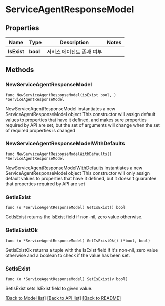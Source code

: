 # ServiceAgentResponseModel

## Properties

Name | Type | Description | Notes
------------ | ------------- | ------------- | -------------
**IsExist** | **bool** | 서비스 에이전트 존재 여부 | 

## Methods

### NewServiceAgentResponseModel

`func NewServiceAgentResponseModel(isExist bool, ) *ServiceAgentResponseModel`

NewServiceAgentResponseModel instantiates a new ServiceAgentResponseModel object
This constructor will assign default values to properties that have it defined,
and makes sure properties required by API are set, but the set of arguments
will change when the set of required properties is changed

### NewServiceAgentResponseModelWithDefaults

`func NewServiceAgentResponseModelWithDefaults() *ServiceAgentResponseModel`

NewServiceAgentResponseModelWithDefaults instantiates a new ServiceAgentResponseModel object
This constructor will only assign default values to properties that have it defined,
but it doesn't guarantee that properties required by API are set

### GetIsExist

`func (o *ServiceAgentResponseModel) GetIsExist() bool`

GetIsExist returns the IsExist field if non-nil, zero value otherwise.

### GetIsExistOk

`func (o *ServiceAgentResponseModel) GetIsExistOk() (*bool, bool)`

GetIsExistOk returns a tuple with the IsExist field if it's non-nil, zero value otherwise
and a boolean to check if the value has been set.

### SetIsExist

`func (o *ServiceAgentResponseModel) SetIsExist(v bool)`

SetIsExist sets IsExist field to given value.



[[Back to Model list]](../README.md#documentation-for-models) [[Back to API list]](../README.md#documentation-for-api-endpoints) [[Back to README]](../README.md)


